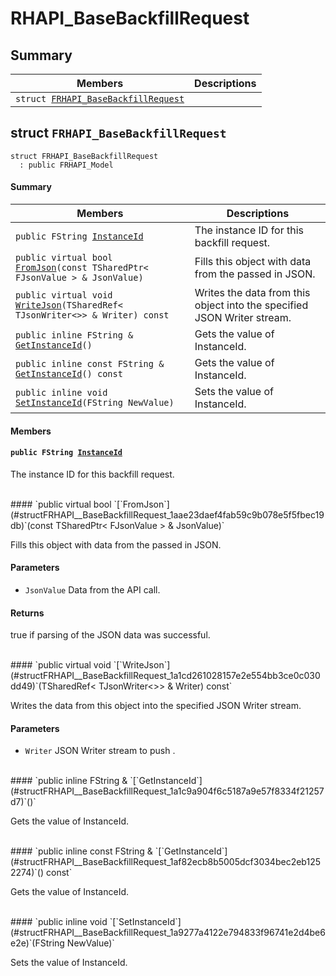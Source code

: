 # RHAPI_BaseBackfillRequest <a id="group__RHAPI__BaseBackfillRequest"></a>

## Summary

 Members                        | Descriptions                                
--------------------------------|---------------------------------------------
`struct `[`FRHAPI_BaseBackfillRequest`](#structFRHAPI__BaseBackfillRequest) | 

## struct `FRHAPI_BaseBackfillRequest` <a id="structFRHAPI__BaseBackfillRequest"></a>

```
struct FRHAPI_BaseBackfillRequest
  : public FRHAPI_Model
```

#### Summary

 Members                        | Descriptions                                
--------------------------------|---------------------------------------------
`public FString `[`InstanceId`](#structFRHAPI__BaseBackfillRequest_1adee922d59de20684afd702734bd49d34) | The instance ID for this backfill request.
`public virtual bool `[`FromJson`](#structFRHAPI__BaseBackfillRequest_1aae23daef4fab59c9b078e5f5fbec19db)`(const TSharedPtr< FJsonValue > & JsonValue)` | Fills this object with data from the passed in JSON.
`public virtual void `[`WriteJson`](#structFRHAPI__BaseBackfillRequest_1a1cd261028157e2e554bb3ce0c030dd49)`(TSharedRef< TJsonWriter<>> & Writer) const` | Writes the data from this object into the specified JSON Writer stream.
`public inline FString & `[`GetInstanceId`](#structFRHAPI__BaseBackfillRequest_1a1c9a904f6c5187a9e57f8334f21257d7)`()` | Gets the value of InstanceId.
`public inline const FString & `[`GetInstanceId`](#structFRHAPI__BaseBackfillRequest_1af82ecb8b5005dcf3034bec2eb1252274)`() const` | Gets the value of InstanceId.
`public inline void `[`SetInstanceId`](#structFRHAPI__BaseBackfillRequest_1a9277a4122e794833f96741e2d4be6e2e)`(FString NewValue)` | Sets the value of InstanceId.

#### Members

#### `public FString `[`InstanceId`](#structFRHAPI__BaseBackfillRequest_1adee922d59de20684afd702734bd49d34) <a id="structFRHAPI__BaseBackfillRequest_1adee922d59de20684afd702734bd49d34"></a>

The instance ID for this backfill request.

<br>
#### `public virtual bool `[`FromJson`](#structFRHAPI__BaseBackfillRequest_1aae23daef4fab59c9b078e5f5fbec19db)`(const TSharedPtr< FJsonValue > & JsonValue)` <a id="structFRHAPI__BaseBackfillRequest_1aae23daef4fab59c9b078e5f5fbec19db"></a>

Fills this object with data from the passed in JSON.

#### Parameters
* `JsonValue` Data from the API call.

#### Returns
true if parsing of the JSON data was successful.

<br>
#### `public virtual void `[`WriteJson`](#structFRHAPI__BaseBackfillRequest_1a1cd261028157e2e554bb3ce0c030dd49)`(TSharedRef< TJsonWriter<>> & Writer) const` <a id="structFRHAPI__BaseBackfillRequest_1a1cd261028157e2e554bb3ce0c030dd49"></a>

Writes the data from this object into the specified JSON Writer stream.

#### Parameters
* `Writer` JSON Writer stream to push .

<br>
#### `public inline FString & `[`GetInstanceId`](#structFRHAPI__BaseBackfillRequest_1a1c9a904f6c5187a9e57f8334f21257d7)`()` <a id="structFRHAPI__BaseBackfillRequest_1a1c9a904f6c5187a9e57f8334f21257d7"></a>

Gets the value of InstanceId.

<br>
#### `public inline const FString & `[`GetInstanceId`](#structFRHAPI__BaseBackfillRequest_1af82ecb8b5005dcf3034bec2eb1252274)`() const` <a id="structFRHAPI__BaseBackfillRequest_1af82ecb8b5005dcf3034bec2eb1252274"></a>

Gets the value of InstanceId.

<br>
#### `public inline void `[`SetInstanceId`](#structFRHAPI__BaseBackfillRequest_1a9277a4122e794833f96741e2d4be6e2e)`(FString NewValue)` <a id="structFRHAPI__BaseBackfillRequest_1a9277a4122e794833f96741e2d4be6e2e"></a>

Sets the value of InstanceId.

<br>
